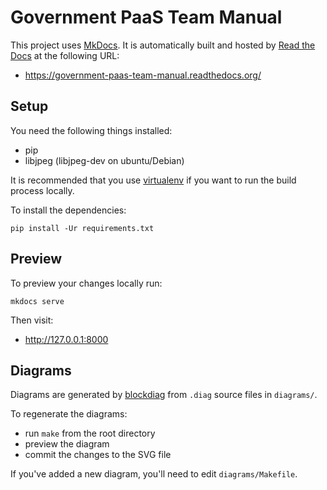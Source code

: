 # Government PaaS Team Manual

This project uses [MkDocs][]. It is automatically built and hosted by [Read
the Docs][] at the following URL:

- https://government-paas-team-manual.readthedocs.org/

[MkDocs]: http://www.mkdocs.org/
[Read the Docs]: https://readthedocs.org/

## Setup

You need the following things installed:
- pip
- libjpeg  (libjpeg-dev on ubuntu/Debian)

It is recommended that you use [virtualenv][] if you want to run the build
process locally.

[virtualenv]: https://virtualenv.pypa.io/en/latest/

To install the dependencies:

    pip install -Ur requirements.txt

## Preview

To preview your changes locally run:

    mkdocs serve

Then visit:

- http://127.0.0.1:8000

## Diagrams

Diagrams are generated by
[blockdiag](http://blockdiag.com/en/blockdiag/index.html) from `.diag` source
files in `diagrams/`.

To regenerate the diagrams:
- run `make` from the root directory
- preview the diagram
- commit the changes to the SVG file

If you've added a new diagram, you'll need to edit `diagrams/Makefile`.
